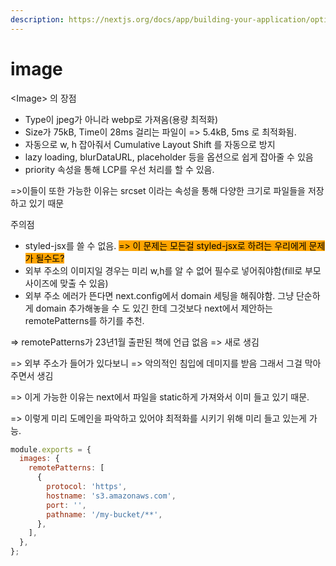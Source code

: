 ```yaml
---
description: https://nextjs.org/docs/app/building-your-application/optimizing/images
---
```


# image

\<Image> 의 장점

* Type이 jpeg가 아니라 webp로 가져옴(용량 최적화)
* Size가 75kB, Time이 28ms 걸리는 파일이 => 5.4kB, 5ms 로 최적화됨.
* 자동으로 w, h 잡아줘서 Cumulative Layout Shift 를 자동으로 방지
* lazy loading, blurDataURL, placeholder 등을 옵션으로 쉽게 잡아줄 수 있음
* priority 속성을 통해 LCP를 우선 처리를 할 수 있음.

\=>이들이 또한 가능한 이유는 srcset 이라는 속성을 통해 다양한 크기로 파일들을 저장하고 있기 때문



주의점

* styled-jsx를 쓸 수 없음. <mark style="background-color:orange;">=> 이 문제는 모든걸 styled-jsx로 하려는 우리에게 문제가 될수도?</mark>
* 외부 주소의 이미지일 경우는 미리 w,h를 알 수 없어 필수로 넣어줘야함(fill로 부모 사이즈에 맞출 수 있음)
* 외부 주소 에러가 뜬다면 next.config에서 domain 세팅을 해줘야함. 그냥 단순하게 domain 추가해놓을 수 도 있긴 한데 그것보다 next에서 제안하는 remotePatterns를 하기를 추천.

\=> remotePatterns가 23년1월 출판된 책에 언급 없음 => 새로 생김

\=> 외부 주소가 들어가 있다보니 => 악의적인 침입에 데미지를 받음 그래서 그걸 막아주면서 생김





\=> 이게 가능한 이유는 next에서 파일을 static하게 가져와서 이미 들고 있기 때문.

\=> 이렇게 미리 도메인을 파악하고 있어야 최적화를 시키기 위해 미리 들고 있는게 가능.



```javascript
module.exports = {
  images: {
    remotePatterns: [
      {
        protocol: 'https',
        hostname: 's3.amazonaws.com',
        port: '',
        pathname: '/my-bucket/**',
      },
    ],
  },
};
```
